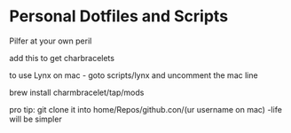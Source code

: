 # Personal Dotfiles and Scripts

Pilfer at your own peril

add this to get charbracelets

to use Lynx on mac - goto scripts/lynx and uncomment the mac line

brew install charmbracelet/tap/mods

pro tip: git clone it into home/Repos/github.con/(ur username on mac) -life will be simpler
